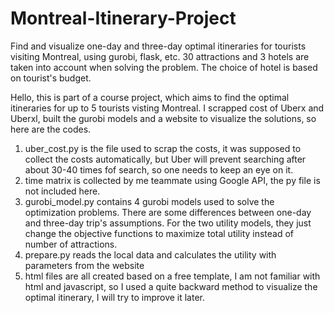 # Montreal-Itinerary-Project
Find and visualize one-day and three-day optimal itineraries for tourists visiting Montreal, using gurobi, flask, etc. 30 attractions and 3 hotels are taken into account when solving the problem. The choice of hotel is based on tourist's budget.

Hello, this is part of a course project, which aims to find the optimal itineraries for up to 5 tourists visting Montreal. I scrapped cost of Uberx and Uberxl, built the gurobi models and a website to visualize the solutions, so here are the codes.
1. uber_cost.py is the file used to scrap the costs, it was supposed to collect the costs automatically, but Uber will prevent searching after about 30-40 times fof search, so one needs to keep an eye on it.
2. time matrix is collected by me teammate using Google API, the py file is not included here.
3. gurobi_model.py contains 4 gurobi models used to solve the optimization problems. There are some differences between one-day and three-day trip's assumptions. For the two utility models, they just change the objective functions to maximize total utility instead of number of attractions.
4. prepare.py reads the local data and calculates the utility with parameters from the website
5. html files are all created based on a free template, I am not familiar with html and javascript, so I used a quite backward method to visualize the optimal itinerary, I will try to improve it later.
